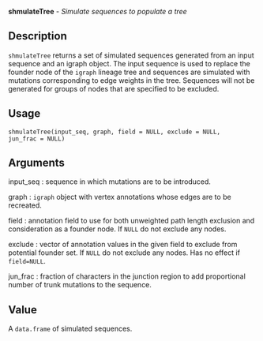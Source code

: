 





**shmulateTree** - *Simulate sequences to populate a tree*

Description
--------------------

`shmulateTree` returns a set of simulated sequences generated from an input sequence and an
igraph object. The input sequence is used to replace the founder node of the `igraph` lineage
tree and sequences are simulated with mutations corresponding to edge weights in the tree.
Sequences will not be generated for groups of nodes that are specified to be excluded.


Usage
--------------------
```
shmulateTree(input_seq, graph, field = NULL, exclude = NULL,
jun_frac = NULL)
```

Arguments
-------------------

input_seq
:   sequence in which mutations are to be introduced.

graph
:   `igraph` object with vertex annotations whose edges are to be recreated.

field
:   annotation field to use for both unweighted path length exclusion and
consideration as a founder node. If `NULL` do not exclude any nodes.

exclude
:   vector of annotation values in the given field to exclude from potential
founder set. If `NULL` do not exclude any nodes. Has no effect if `field=NULL`.

jun_frac
:   fraction of characters in the junction region to add proportional number
of trunk mutations to the sequence.



Value
-------------------

A `data.frame` of simulated sequences.






